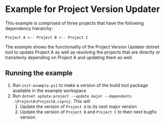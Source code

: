 # Example for Project Version Updater

This example is comprised of three projects that have the following dependency hierarchy:

`Project A <-- Project B <-- Project C`

The example shows the functionality of the Project Version Updater dotnet tool to update Project A as well as resolving the projects that are directly or transitevly depending on Project A and updating them as well.

## Running the example

1. Run `init-example.ps1` to make a version of the build tool package available in the example workspace
3. Run `dotnet update-project --update major --dependants .\ProjectA\ProjectA.csproj`. This will
   1. Update the version of `Project A` to its next major version
   2. Update the version of `Project B` and `Project C` to their next bugfix version.
